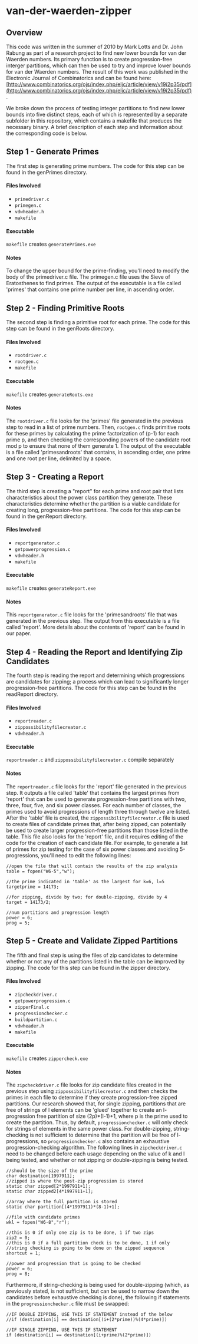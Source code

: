 van-der-waerden-zipper
======================

## Overview

This code was written in the summer of 2010 by Mark Lotts and Dr. John Rabung as part of a research project to find new lower bounds for van der Waerden numbers. Its primary function is to create progression-free interger partitions, which can then be used to try and improve lower bounds for van der Waerden numbers. The result of this work was published in the Electronic Journal of Combinatorics and can be found here: [http://www.combinatorics.org/ojs/index.php/eljc/article/view/v19i2p35/pdf](http://www.combinatorics.org/ojs/index.php/eljc/article/view/v19i2p35/pdf).

We broke down the process of testing integer partitions to find new lower bounds into five distinct steps, each of which is represented by a separate subfolder in this repository, which contains a makefile that produces the necessary binary. A brief description of each step and information about the corresponding code is below.

## Step 1 - Generate Primes
The first step is generating prime numbers. The code for this step can be found in the genPrimes directory.

#### Files Involved

- `primedriver.c`
- `primegen.c`
- `vdwheader.h`
- `makefile`

#### Executable 

`makefile` creates `generatePrimes.exe`

#### Notes

To change the upper bound for the prime-finding, you'll need to modify the body of the primedriver.c file. The primegen.c file uses the Sieve of Eratosthenes to find primes. The output of the executable is a file called 'primes' that contains one prime number per line, in ascending order.

## Step 2 - Finding Primitive Roots
The second step is finding a primitive root for each prime. The code for this step can be found in the genRoots directory.

#### Files Involved

 - `rootdriver.c`
 - `rootgen.c`
 - `makefile`

#### Executable 
 
`makefile` creates `generateRoots.exe`

#### Notes

The `rootdriver.c` file looks for the 'primes' file generated in the previous step to read in a list of prime numbers. Then, `rootgen.c` finds primitive roots for these primes by calculating the prime factorization of (p-1) for each prime p, and then checking the corresponding powers of the candidate root mod p to ensure that none of them generate 1. The output of the executable is a file called 'primesandroots' that contains, in ascending order, one prime and one root per line, delimited by a space.

## Step 3 - Creating a Report
The third step is creating a "report" for each prime and root pair that lists characteristics about the power class partition they generate. These characteristics determine whether the partition is a viable candidate for creating long, progression-free partitions. The code for this step can be found in the genReport directory.

#### Files Involved
 - `reportgenerator.c`
 - `getpowerprogression.c`
 - `vdwheader.h`
 - `makefile`

#### Executable

`makefile` creates `generateReport.exe`

#### Notes

This `reportgenerator.c` file looks for the 'primesandroots' file that was generated in the previous step. The output from this executable is a file called 'report'. More details about the contents of 'report' can be found in our paper.

## Step 4 - Reading the Report and Identifying Zip Candidates
The fourth step is reading the report and determining which progressions are candidates for zipping; a process which can lead  to significantly longer progression-free partitions. The code for this step can be found in the readReport directory.

#### Files Involved

 - `reportreader.c`
 - `zippossibilityfilecreator.c`
 - `vdwheader.h`

#### Executable

`reportreader.c` and `zippossibilityfilecreator.c` compile separately

#### Notes

The `reportreader.c` file looks for the 'report' file generated in the previous step. It outputs a file called 'table' that contains the largest primes from 'report' that can be used to generate progression-free partitions with two, three, four, five, and six power classes. For each number of classes, the primes used to avoid progressions of length three through twelve are listed. After the 'table' file is created, the `zippossibilityfilecreator.c` file is used to create files of candidate primes that, after being zipped, can potentially be used to create larger progression-free partitions than those listed in the table. This file also looks for the 'report' file, and it requires editing of the code for the creation of each candidate file. For example, to generate a list of primes for zip testing for the case of six power classes and avoiding 5-progressions, you'll need to edit the following lines:

```
//open the file that will contain the results of the zip analysis
table = fopen("W6-5","w");
		
//the prime indicated in 'table' as the largest for k=6, l=5
targetprime = 14173;

//for zipping, divide by two; for double-zipping, divide by 4
target = 14173/2;

//num partitions and progression length
power = 6;
prog = 5;
```

## Step 5 - Create and Validate Zipped Partitions
The fifth and final step is using the files of zip candidates to determine whether or not any of the partitions listed in the table can be improved by zipping. The code for this step can be found in the zipper directory.

#### Files Involved
 - `zipcheckdriver.c`
 - `getpowerprogression.c`
 - `zipperFinal.c`
 - `progressionchecker.c`
 - `buildpartition.c`
 - `vdwheader.h`
 - `makefile`

#### Executable
`makefile` creates `zippercheck.exe`

#### Notes
The `zipcheckdriver.c` file looks for zip candidate files created in the previous step using `zippossibilityfilecreator.c` and then checks the primes in each file to determine if they create progression-free zipped partitions. Our research showed that, for single zipping, partitions that are free of strings of l elements can be 'glued' together to create an l-progression free partition of size (2p)*(l-1)+1, where p is the prime used to create the partition. Thus, by default, `progressionchecker.c` will only check for strings of elements in the same power class. For double-zipping, string-checking is not sufficient to determine that the partition will be free of l-progressions, so `progressionchecker.c` also contains an exhaustive progression-checking algorithm. The following lines in `zipcheckdriver.c` need to be changed before each usage depending on the value of k and l being tested, and whether or not zipping or double-zipping is being tested.

```
//should be the size of the prime
char destination[1997911];
//zipped is where the post-zip progression is stored
static char zipped[2*1997911+1];
static char zipped2[4*1997911+1];
    
//array where the full partition is stored
static char partition[(4*1997911)*(8-1)+1];

//file with candidate primes
wkl = fopen("W6-8","r");

//this is 0 if only one zip is to be done, 1 if two zips
zip2 = 0;
//this is 0 if a full partition check is to be done, 1 if only
//string checking is going to be done on the zipped sequence
shortcut = 1;

//power and progression that is going to be checked
power = 6;
prog = 8;
```

Furthermore, if string-checking is being used for double-zipping (which, as previously stated, is not sufficient, but can be used to narrow down the candidates before exhaustive checking is done), the following if statements in the `progressionchecker.c` file must be swapped:

```
//IF DOUBLE ZIPPING, USE THIS IF STATEMENT instead of the below
//if (destination[i] == destination[(i+(2*prime))%(4*prime)])

//IF SINGLE ZIPPING, USE THIS IF STATEMENT
if (destination[i] == destination[(i+prime)%(2*prime)])
```
